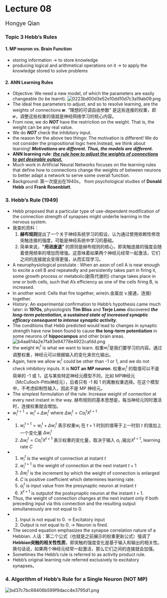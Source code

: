 # Lecture 08
<font size="4">Hongye Qian</font> 

### Topic 3 Hebb’s Rules
#### 1. MP neuron vs. Brain Function
-  storing information -> to store knowledge
-   producing logical and arithmetical operations on it -> to apply the knowledge stored to solve problems

#### 2. ANN Learning Rules
- Objective: We need a new model, of which the parameters are easily changeable (to be learnt).
![0223bd00d3e52e10dd10d7c3a19ab09.png](https://s2.loli.net/2024/10/25/rlQGnFdP72vDjZe.png)
- The ideal free parameters to adjust, and so to resolve learning, are the weights of connections 𝒘. “理想的可调自由参数” 是这些连接的权重，即 𝑤，调整这些权重的值就是神经网络学习的核心内容。
- From now, we do ***NOT*** have the restriction on the weight. That is, the weight can be any real value.
- We do ***NOT*** check the inhibitory input.
- the reason for the above two things:  The motivation is different! We do not consider the propositional logic here.Instead, we think about learning! ***Motivations are different. Thus, the models are different.***
- **ANN learning rule**: <u>***the rule how to adjust the weights of connections to get desirable output.***</u>
-  Much work in Artificial Neural Networks focuses on the learning rules that define how to connections change the weights of between neurons to better adapt a network to serve some overall function.
-  Background: 第一次提出在1940s， from psychological studies of **Donald Hebb** and **Frank Rosenblatt**.

### 3. Hebb’s Rule (1949)
- Hebb proposed that a particular type of use-dependent modification of the connection strength of synapses might underlie  learning in the nervous system.
- 我查的资料：
  1. **赫布规则**提出了一个关于神经系统学习的假设，认为通过使用依赖性修改突触连接的强度，可能是神经系统中学习的基础。
  2. 简单来说，**“用进废退”** 的原则是赫布规则的核心，即突触连接的强度会随着使用频率的增加而增强。这意味着如果两个神经元经常一起激活，它们之间的连接就会变得更强，从而实现学习。 
- A neurophysiological postulate : When an axon of cell A  is near enough to excite a cell B and repeatedly and persistently takes part in firing it, some growth process or metabolic(新陈代谢的) change takes place in one or both cells, such that A’s efficiency as one of the cells firing B, is increased. 
- In another word: Cells that fire together, wire(n.金属丝 v.接通，连接) together.
- History:  An experimental confirmation to Hebb’s hypothesis came much later: in **1970s**, physiologists **Tim Bliss** and **Terje Lomo** discovered  ***the long-term potentiation, a sustained state of increased synaptic efficacy consequent to intense synaptic activity***.
- The conditions that Hebb predicted would lead to changes in synaptic strength have now been found to cause **the long-term potentiation** in some neurons of **hippocampus** and other brain areas. 
![b4aa614a2e7fa93e94778e4922cafdd.png](https://s2.loli.net/2024/10/26/QmtGvW3Ajqgc1Mo.png)
-  the weight $w_i^t$ is what we want to learn. 权重$w_i^t$是我们要学习的内容。通过调整权重，神经元可以根据输入的变化来优化输出。
-  Again, here we allow $w_i^t$ could be other than -1 or 1, and we do not check inhibitory inputs. It is **NOT an MP neuron**. 权重$w_i^t$ 的取值可以不是简单的 -1 或 1，这与某些特定神经元模型不同，比如 MP神经元（McCulloch-Pitts神经元），后者只有 -1 和 1 的离散权重选择。在这个模型中，不考虑抑制性输入，因此不是 MP 神经元。
-  The simplest formulation of the rule:  Increase weight 
of connection at every next instant in the way. 赫布规则的基本思想是，每当神经元同时激活时，连接权重就会增加。
- $w_i^{t+1} = w_i^t + \Delta w_i^t$ where $\Delta w_i^t = C a_i^t X^{t+1}$ 
- 1. $w_i^{t+1} = w_i^t + \Delta w_i^t$ 表示权重$w_i$ 在 $t+1$ 时刻的值等于上一时刻 𝑡 的值加上一个变化量 $\Delta w_i^t$
  2. $\Delta w_i^t = C a_i^t X^{t+1}$ 表示权重的变化量，取决于输入 $a_i$ ,输出$X^{t+1}$, learning rate $C$
- 1. $w_i^t$  is the weight of connection at instant $t$
  2. $w_i^{t+1}$ is the weight of connection at the next instant $t+1$
  3. $\Delta w_i^t$  is the increment by which the weight of connection is enlarged
  4. $C$  is positive coefficient which determines learning rate.
  5. $a_i^t$  is input value from the presynaptic neuron at instant $t$
  6. $X^{t+1}$  is outputof the postsynaptic neuron at the instant $t+1$.
- Thus, the weight of connection changes at the next instant only if both preceding input via this connection and the resulting output simultaneously are not equal to 0.
-  1. Input is not equal to 0. -> Excitatory input
   2.  Output is not equal to 0. -> Neuron is fired.
-  The second equation emphasizes the synapse correlation nature of a Hebbian. 人话：第二个公式（也就是之前展示的权重更新公式）强调了**Hebbian突触的相关性性质**，即突触的强度变化是基于输入和输出的相关性。换句话说，如果两个神经元经常一起激活，那么它们之间的连接就会加强。
- Sometimes the Hebb’s rule is referred to as activity product rule.
- Hebb’s original learning rule referred exclusively to excitatory synapses。

### 4. Algorithm of Hebb’s Rule for a Single Neuron (NOT MP)
![bd37c7bc68406b599f9dacc4e3795d1.png](https://s2.loli.net/2024/10/26/HR9NXjw2VzEmLhF.png)





 










